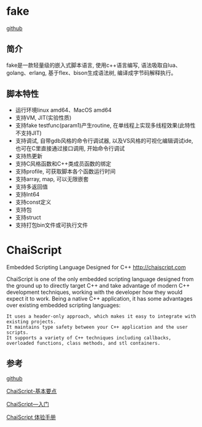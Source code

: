 # fake

[github](https://github.com/esrrhs/fake)

## 简介

fake是一款轻量级的嵌入式脚本语言, 使用c++语言编写, 语法吸取自lua、golang、erlang, 基于flex、bison生成语法树, 编译成字节码解释执行。

## 脚本特性

  * 运行环境linux amd64、MacOS amd64
  * 支持VM, JIT(实验性质)
  * 支持fake testfunc(param1)产生routine, 在单线程上实现多线程效果(此特性不支持JIT)
  * 支持调试, 自带gdb风格的命令行调试器, 以及VS风格的可视化编辑调试ide, 也可在C里直接通过接口调用, 开始命令行调试
  * 支持热更新
  * 支持C风格函数和C++类成员函数的绑定
  * 支持profile, 可获取脚本各个函数运行时间
  * 支持array, map, 可以无限嵌套
  * 支持多返回值
  * 支持Int64
  * 支持const定义
  * 支持包
  * 支持struct
  * 支持打包bin文件或可执行文件


# ChaiScript

Embedded Scripting Language Designed for C++ http://chaiscript.com

ChaiScript is one of the only embedded scripting language designed from the ground up to directly target C++ and take advantage of modern C++ development techniques, working with the developer how they would expect it to work. Being a native C++ application, it has some advantages over existing embedded scripting languages:

    It uses a header-only approach, which makes it easy to integrate with existing projects.
    It maintains type safety between your C++ application and the user scripts.
    It supports a variety of C++ techniques including callbacks, overloaded functions, class methods, and stl containers.


## 参考

 [github](https://github.com/ChaiScript/ChaiScript)

 [ChaiScript-基本要点](https://www.jianshu.com/p/1774ee3b031b)

 [ChaiScript—入门](https://www.jianshu.com/p/da7b7a488922)

 [ChaiScript 体验手册](http://www.cppblog.com/besterChen/archive/2009/08/03/92098.html)
